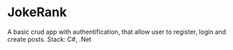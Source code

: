 # JokeRank


A basic crud app with authentification, that allow user to register, login and create posts.
Stack: C#, .Net
